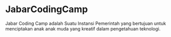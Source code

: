 # JabarCodingCamp
Jabar Coding Camp adalah Suatu Instansi Pemerintah yang bertujuan untuk menciptakan anak anak muda yang kreatif dalam pengetahuan teknologi.
